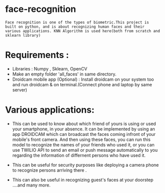 # face-recognition
	Face recognition is one of the types of biometric.This project is built on python, and is about recognizing human faces and their various applications. KNN Algorithm is used here(both from scratch and sklearn library)	      

	
	
# Requirements :

* Libraries : Numpy , Sklearn, OpenCV
* Make an empty folder 'all_faces' in same directory.
* Droidcam  mobile app (Optional) :
				Install droidcam on your system too and run droidcam & on terminal.(Connect phone and laptop by same server)
				
				
				
# Various applications:

* This can be used  to know about which friend of yours is using or used your smartphone, in your absence. 
It can be implemented by using an app DROIDCAM which can broadcast the faces coming infront of your mobile's front camera. 
And then using these faces, you can run this model to recognize the names of your friends who used it,
or you can use TWILIO API to send an email or push message automatically to you regarding the information of differnent persons
who have used it.

* This can be useful for security purposes like deploying a camera phone to recognize persons arriving there . 
 
* This can also be useful in recognizing guest's faces at your doorstep 
....and many more.
